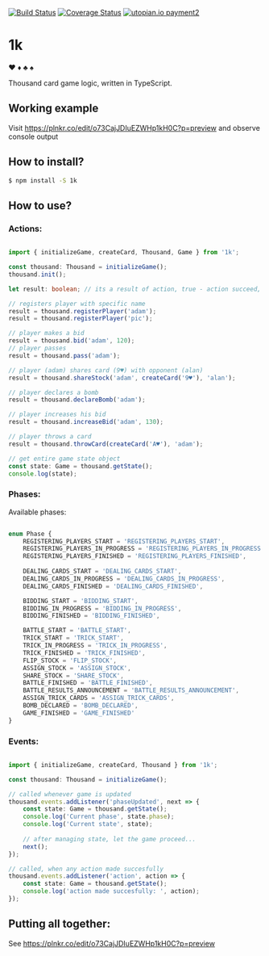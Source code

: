 [![Build Status](https://travis-ci.org/gornanization/1k.svg?branch=master)](https://travis-ci.org/gornanization/1k)
[![Coverage Status](https://coveralls.io/repos/github/gornanization/1k/badge.svg)](https://coveralls.io/github/gornanization/1k)
[![utopian.io payment2](https://utopian-io.herokuapp.com/gornanization/1k)](https://utopian-io.herokuapp.com/visit/gornanization/1k)
# 1k

♥ ♦ ♣ ♠

Thousand card game logic, written in TypeScript.


## Working example

Visit https://plnkr.co/edit/o73CajJDIuEZWHp1kH0C?p=preview and observe console output


## How to install?

```sh
$ npm install -S 1k
```

## How to use?

### Actions:

```ts

import { initializeGame, createCard, Thousand, Game } from '1k';

const thousand: Thousand = initializeGame();
thousand.init();

let result: boolean; // its a result of action, true - action succeed, false otherwise

// registers player with specific name
result = thousand.registerPlayer('adam');
result = thousand.registerPlayer('pic');

// player makes a bid
result = thousand.bid('adam', 120);
// player passes
result = thousand.pass('adam');

// player (adam) shares card (9♥) with opponent (alan)
result = thousand.shareStock('adam', createCard('9♥'), 'alan');

// player declares a bomb
result = thousand.declareBomb('adam');

// player increases his bid
result = thousand.increaseBid('adam', 130);

// player throws a card
result = thousand.throwCard(createCard('A♥'), 'adam');

// get entire game state object
const state: Game = thousand.getState();
console.log(state);

```

### Phases:

Available phases:

```ts

enum Phase {
    REGISTERING_PLAYERS_START = 'REGISTERING_PLAYERS_START',
    REGISTERING_PLAYERS_IN_PROGRESS = 'REGISTERING_PLAYERS_IN_PROGRESS',
    REGISTERING_PLAYERS_FINISHED = 'REGISTERING_PLAYERS_FINISHED',
    
    DEALING_CARDS_START = 'DEALING_CARDS_START',
    DEALING_CARDS_IN_PROGRESS = 'DEALING_CARDS_IN_PROGRESS',
    DEALING_CARDS_FINISHED = 'DEALING_CARDS_FINISHED',

    BIDDING_START = 'BIDDING_START',
    BIDDING_IN_PROGRESS = 'BIDDING_IN_PROGRESS',
    BIDDING_FINISHED = 'BIDDING_FINISHED',

    BATTLE_START = 'BATTLE_START',
    TRICK_START = 'TRICK_START',
    TRICK_IN_PROGRESS = 'TRICK_IN_PROGRESS',
    TRICK_FINISHED = 'TRICK_FINISHED',
    FLIP_STOCK = 'FLIP_STOCK',
    ASSIGN_STOCK = 'ASSIGN_STOCK',
    SHARE_STOCK = 'SHARE_STOCK',
    BATTLE_FINISHED = 'BATTLE_FINISHED',
    BATTLE_RESULTS_ANNOUNCEMENT = 'BATTLE_RESULTS_ANNOUNCEMENT',
    ASSIGN_TRICK_CARDS = 'ASSIGN_TRICK_CARDS',
    BOMB_DECLARED = 'BOMB_DECLARED',
    GAME_FINISHED = 'GAME_FINISHED'
}
```


### Events:

```ts

import { initializeGame, createCard, Thousand } from '1k';

const thousand: Thousand = initializeGame();

// called whenever game is updated
thousand.events.addListener('phaseUpdated', next => {
    const state: Game = thousand.getState();
    console.log('Current phase', state.phase);
    console.log('Current state', state);
    
    // after managing state, let the game proceed...
    next();
});

// called, when any action made succesfully
thousand.events.addListener('action', action => {
    const state: Game = thousand.getState();
    console.log('action made succesfully: ', action);
});

```


## Putting all together:

See https://plnkr.co/edit/o73CajJDIuEZWHp1kH0C?p=preview 
